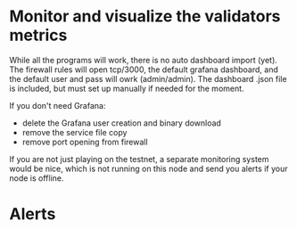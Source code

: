 # Monitor and visualize the validators metrics
While all the programs will work, there is no auto dashboard import (yet).
The firewall rules will open tcp/3000, the default grafana dashboard, and the default user and pass will owrk (admin/admin).
The dashboard .json file is included, but must set up manually if needed for the moment.

If you don't need Grafana:
 - delete the Grafana user creation and binary download
 - remove the service file copy
 - remove port opening from firewall

If you are not just playing on the testnet, a separate monitoring system would be nice, which is not running on this node and send you alerts if your node is offline.

# Alerts

